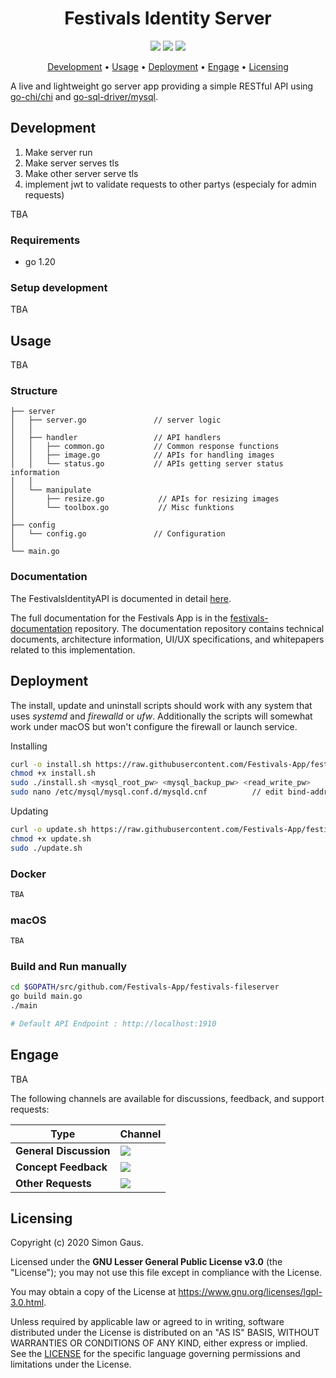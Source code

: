<h1 align="center">
    Festivals Identity Server
</h1>

<p align="center">
   <a href="https://github.com/festivals-app/festivals-identity-server/commits/" title="Last Commit"><img src="https://img.shields.io/github/last-commit/festivals-app/festivals-identity-server?style=flat"></a>
   <a href="https://github.com/festivals-app/festivals-identity-server/issues" title="Open Issues"><img src="https://img.shields.io/github/issues/festivals-app/festivals-identity-server?style=flat"></a>
   <a href="./LICENSE" title="License"><img src="https://img.shields.io/github/license/festivals-app/festivals-identity-server.svg"></a>
</p>

<p align="center">
  <a href="#development">Development</a> •
  <a href="#usage">Usage</a> •
  <a href="#deployment">Deployment</a> •
  <a href="#engage">Engage</a> •
  <a href="#licensing">Licensing</a>
</p>

A live and lightweight go server app providing a simple RESTful API using [go-chi/chi](https://github.com/go-chi/chi) and [go-sql-driver/mysql](https://github.com/go-sql-driver/mysql).

## Development

1. Make server run
2. Make server serves tls
3. Make other server serve tls
4. implement jwt to validate requests to other partys (especialy for admin requests)


TBA

### Requirements

-  go 1.20

### Setup development

TBA

## Usage

TBA

### Structure
```
├── server
│   ├── server.go               // server logic
│   │
│   ├── handler                 // API handlers
│   │   ├── common.go           // Common response functions
│   │   ├── image.go            // APIs for handling images
│   │   └── status.go           // APIs getting server status information
│   │
│   └── manipulate
│       ├── resize.go            // APIs for resizing images
│       └── toolbox.go           // Misc funktions
│
├── config
│   └── config.go               // Configuration
│
└── main.go               
```
### Documentation

The FestivalsIdentityAPI is documented in detail [here](./DOCUMENTATION.md).

The full documentation for the Festivals App is in the [festivals-documentation](https://github.com/festivals-app/festivals-documentation) repository. 
The documentation repository contains technical documents, architecture information, UI/UX specifications, and whitepapers related to this implementation.

## Deployment

The install, update and uninstall scripts should work with any system that uses *systemd* and *firewalld* or *ufw*. 
Additionally the scripts will somewhat work under macOS but won't configure the firewall or launch service.

Installing
```bash
curl -o install.sh https://raw.githubusercontent.com/Festivals-App/festivals-identity-server/master/operation/install.sh
chmod +x install.sh
sudo ./install.sh <mysql_root_pw> <mysql_backup_pw> <read_write_pw>
sudo nano /etc/mysql/mysql.conf.d/mysqld.cnf          // edit bind-address=<private-ip>
```

Updating
```bash
curl -o update.sh https://raw.githubusercontent.com/Festivals-App/festivals-identity-server/master/operation/update.sh
chmod +x update.sh
sudo ./update.sh
```

### Docker

```bash
TBA
```

### macOS

```bash
TBA
```

### Build and Run manually
```bash
cd $GOPATH/src/github.com/Festivals-App/festivals-fileserver
go build main.go
./main

# Default API Endpoint : http://localhost:1910
```

## Engage

TBA

The following channels are available for discussions, feedback, and support requests:

| Type                     | Channel                                                |
| ------------------------ | ------------------------------------------------------ |
| **General Discussion**   | <a href="https://github.com/festivals-app/festivals-documentation/issues/new/choose" title="General Discussion"><img src="https://img.shields.io/github/issues/festivals-app/festivals-documentation/question.svg?style=flat-square"></a> </a>   |
| **Concept Feedback**    | <a href="https://github.com/festivals-app/festivals-documentation/issues/new/choose" title="Open Concept Feedback"><img src="https://img.shields.io/github/issues/festivals-app/festivals-documentation/architecture.svg?style=flat-square"></a>  |
| **Other Requests**    | <a href="mailto:phisto05@gmail.com" title="Email Festivals Team"><img src="https://img.shields.io/badge/email-Festivals%20team-green?logo=mail.ru&style=flat-square&logoColor=white"></a>   |

## Licensing

Copyright (c) 2020 Simon Gaus.

Licensed under the **GNU Lesser General Public License v3.0** (the "License"); you may not use this file except in compliance with the License.

You may obtain a copy of the License at https://www.gnu.org/licenses/lgpl-3.0.html.

Unless required by applicable law or agreed to in writing, software distributed under the License is distributed on an "AS IS" BASIS, WITHOUT WARRANTIES OR CONDITIONS OF ANY KIND, either express or implied. See the [LICENSE](./LICENSE) for the specific language governing permissions and limitations under the License.